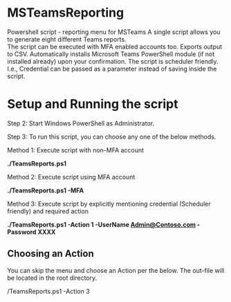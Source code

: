 # MSTeamsReporting
Powershell script - reporting menu for MSTeams
A single script allows you to generate eight different Teams reports.  
The script can be executed with MFA enabled accounts too. 
Exports output to CSV. 
Automatically installs Microsoft Teams PowerShell module (if not installed already) upon your confirmation. 
The script is scheduler friendly. I.e., Credential can be passed as a parameter instead of saving inside the script. 

# Setup and Running the script
Step 2: Start Windows PowerShell as Administrator. 

Step 3: To run this script, you can choose any one of the below methods.  

 Method 1: Execute script with non-MFA account    

**./TeamsReports.ps1**


Method 2: Execute script using MFA account  

**./TeamsReports.ps1 -MFA**

Method 3: Execute script by explicitly mentioning credential (Scheduler friendly) and required action  

**./TeamsReports.ps1 -Action 1 -UserName Admin@Contoso.com -Password XXXX**

## Choosing an Action

You can skip the menu and choose an Action per the below. The out-file will be located in the root directory. 

/TeamsReports.ps1 -Action 3

